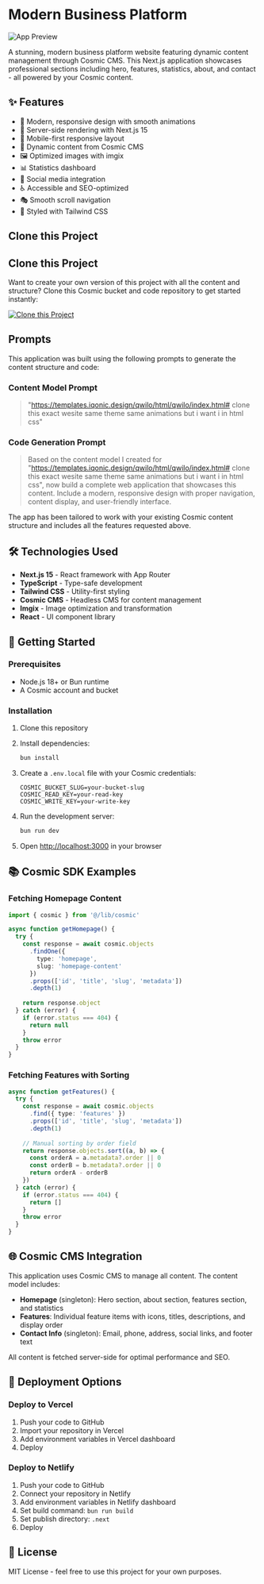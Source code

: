 # Modern Business Platform

![App Preview](https://imgix.cosmicjs.com/1e2c0680-aa51-11f0-936e-dbe343b25d95-photo-1551434678-e076c223a692-1760592579076.jpg?w=1200&h=300&fit=crop&auto=format,compress)

A stunning, modern business platform website featuring dynamic content management through Cosmic CMS. This Next.js application showcases professional sections including hero, features, statistics, about, and contact - all powered by your Cosmic content.

## ✨ Features

- 🎨 Modern, responsive design with smooth animations
- 🚀 Server-side rendering with Next.js 15
- 📱 Mobile-first responsive layout
- 🎯 Dynamic content from Cosmic CMS
- 🖼️ Optimized images with imgix
- 📊 Statistics dashboard
- 🔗 Social media integration
- ♿ Accessible and SEO-optimized
- 🎭 Smooth scroll navigation
- 💅 Styled with Tailwind CSS

## Clone this Project

## Clone this Project

Want to create your own version of this project with all the content and structure? Clone this Cosmic bucket and code repository to get started instantly:

[![Clone this Project](https://img.shields.io/badge/Clone%20this%20Project-29abe2?style=for-the-badge&logo=cosmic&logoColor=white)](https://app.cosmicjs.com/projects/new?clone_bucket=68f082695575d95cd12bd750&clone_repository=68f08372bac19cae2305871e)

## Prompts

This application was built using the following prompts to generate the content structure and code:

### Content Model Prompt

> "https://templates.iqonic.design/qwilo/html/qwilo/index.html# clone this exact wesite same theme same animations but i want i in html css"

### Code Generation Prompt

> Based on the content model I created for "https://templates.iqonic.design/qwilo/html/qwilo/index.html# clone this exact wesite same theme same animations but i want i in html css", now build a complete web application that showcases this content. Include a modern, responsive design with proper navigation, content display, and user-friendly interface.

The app has been tailored to work with your existing Cosmic content structure and includes all the features requested above.

## 🛠️ Technologies Used

- **Next.js 15** - React framework with App Router
- **TypeScript** - Type-safe development
- **Tailwind CSS** - Utility-first styling
- **Cosmic CMS** - Headless CMS for content management
- **Imgix** - Image optimization and transformation
- **React** - UI component library

## 🚀 Getting Started

### Prerequisites

- Node.js 18+ or Bun runtime
- A Cosmic account and bucket

### Installation

1. Clone this repository
2. Install dependencies:
   ```bash
   bun install
   ```

3. Create a `.env.local` file with your Cosmic credentials:
   ```env
   COSMIC_BUCKET_SLUG=your-bucket-slug
   COSMIC_READ_KEY=your-read-key
   COSMIC_WRITE_KEY=your-write-key
   ```

4. Run the development server:
   ```bash
   bun run dev
   ```

5. Open [http://localhost:3000](http://localhost:3000) in your browser

## 📚 Cosmic SDK Examples

### Fetching Homepage Content

```typescript
import { cosmic } from '@/lib/cosmic'

async function getHomepage() {
  try {
    const response = await cosmic.objects
      .findOne({
        type: 'homepage',
        slug: 'homepage-content'
      })
      .props(['id', 'title', 'slug', 'metadata'])
      .depth(1)
    
    return response.object
  } catch (error) {
    if (error.status === 404) {
      return null
    }
    throw error
  }
}
```

### Fetching Features with Sorting

```typescript
async function getFeatures() {
  try {
    const response = await cosmic.objects
      .find({ type: 'features' })
      .props(['id', 'title', 'slug', 'metadata'])
      .depth(1)
    
    // Manual sorting by order field
    return response.objects.sort((a, b) => {
      const orderA = a.metadata?.order || 0
      const orderB = b.metadata?.order || 0
      return orderA - orderB
    })
  } catch (error) {
    if (error.status === 404) {
      return []
    }
    throw error
  }
}
```

## 🌐 Cosmic CMS Integration

This application uses Cosmic CMS to manage all content. The content model includes:

- **Homepage** (singleton): Hero section, about section, features section, and statistics
- **Features**: Individual feature items with icons, titles, descriptions, and display order
- **Contact Info** (singleton): Email, phone, address, social links, and footer text

All content is fetched server-side for optimal performance and SEO.

## 🚢 Deployment Options

### Deploy to Vercel

1. Push your code to GitHub
2. Import your repository in Vercel
3. Add environment variables in Vercel dashboard
4. Deploy

### Deploy to Netlify

1. Push your code to GitHub
2. Connect your repository in Netlify
3. Add environment variables in Netlify dashboard
4. Set build command: `bun run build`
5. Set publish directory: `.next`
6. Deploy

## 📝 License

MIT License - feel free to use this project for your own purposes.

<!-- README_END -->